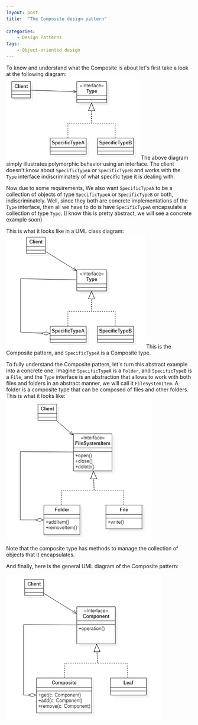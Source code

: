 ```yaml
---
layout: post
title:  "The Composite design pattern"

categories: 
    - Design Patterns
tags:
    - Object-oriented design
---
```


To know and understand what the Composite is about let's first take a look at the following diagram:
![Example of polymorphism](/images/blog/design-patterns-composite/design_patterns_composite_diagram_1.png)
The above diagram simply illustrates polymorphic behavior using an interface. The client doesn't know about `SpecificTypeA` or `SpecificTypeB` and works with the `Type` interface indiscriminately of what specific type it is dealing with.

Now due to some requirements, We also want `SpecificTypeA` to be a collection of objects of type `SpecificTypeA` or `SpecificTypeB` or both, indiscriminately. Well, since they both are concrete implementations of the `Type` interface, then all we have  to do is have `SpecificTypeA` encapsulate a collection of type `Type`. (I know this is pretty abstract, we will see a concrete example soon) 

This is what it looks like in a UML class diagram:
![Composite design example 1](/images/blog/design-patterns-composite/design_patterns_composite_diagram_2.png)
This is the Composite pattern, and `SpecificTypeA` is a Composite type.

To fully understand the Composite pattern, let's turn this abstract example into a concrete one.
Imagine `SpecificTypeA` is a `Folder`, and `SpecificTypeB` is a `File`, and the `Type` interface is an abstraction that allows to work with both files and folders in an abstract manner, we will call it `FileSystemItem`. A folder is a composite type that can be composed of files and other folders. This is what it looks like:
![Composite design example 2](/images/blog/design-patterns-composite/design_patterns_composite_diagram_3.png)

 Note that the composite type has methods to manage the collection of objects that it encapsulates.

And finally, here is the general UML diagram of the Composite pattern:

![Composite design diagram](/images/blog/design-patterns-composite/design_patterns_composite_diagram_4.png)
